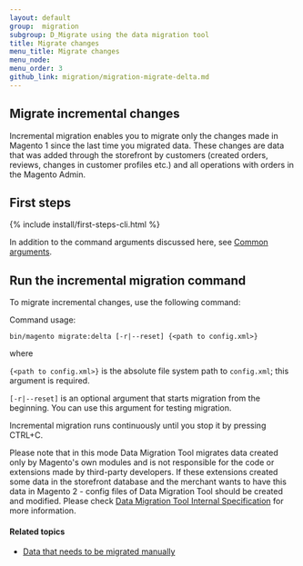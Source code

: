 ```yaml
---
layout: default
group:  migration
subgroup: D_Migrate using the data migration tool
title: Migrate changes
menu_title: Migrate changes
menu_node:
menu_order: 3
github_link: migration/migration-migrate-delta.md
---
```


  
<h2 id="migrate-command-delta">Migrate incremental changes</h2>
Incremental migration enables you to migrate only the changes made in Magento 1 since the last time you migrated data. These changes are data that was added through the storefront by customers (created orders, reviews, changes in customer profiles etc.) and all operations with orders in the Magento Admin.

<h2 id="migrate-first">First steps</h2>
{% include install/first-steps-cli.html %}

In addition to the command arguments discussed here, see <a href="{{ site.gdeurl21 }}install-gde/install/cli/install-cli-subcommands.html#instgde-cli-subcommands-common">Common arguments</a>.

<h2 id="migrate-data-cmd">Run the incremental migration command</h2>
To migrate incremental changes, use the following command:

Command usage:

	bin/magento migrate:delta [-r|--reset] {<path to config.xml>}

where

`{<path to config.xml>}` is the absolute file system path to `config.xml`; this argument is required.

`[-r|--reset]` is an optional argument that starts migration from the beginning. You can use this argument for testing migration.

<div class="bs-callout bs-callout-info" id="info">
<span class="glyphicon-class">
  <p>Incremental migration runs continuously until you stop it by pressing CTRL+C.</p></span>
</div>

Please note that in this mode Data Migration Tool migrates data created only by Magento's own modules and is not responsible for the code or extensions made by third-party developers. If these extensions created some data in the storefront database and the merchant wants to have this data in Magento 2 - config files of Data Migration Tool should be created and modified. Please check <a href="{{ site.gdeurl21 }}migration/migration-tool-internal-spec.html"> Data Migration Tool Internal Specification</a> for more information.

#### Related topics

* <a href="{{ site.gdeurl21 }}migration/migration-manually.html">Data that needs to be migrated manually</a>